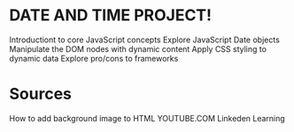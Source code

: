 # DATE AND TIME PROJECT!
Introductiont to core JavaScript concepts
Explore JavaScript Date objects
Manipulate the DOM nodes with dynamic content
Apply CSS styling to dynamic data
Explore pro/cons to frameworks

# Sources

How to add background image to HTML YOUTUBE.COM
Linkeden Learning